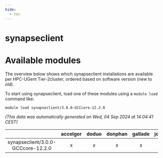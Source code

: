 ```yaml
---
hide:
  - toc
---
```


synapseclient
=============

# Available modules


The overview below shows which synapseclient installations are available per HPC-UGent Tier-2cluster, ordered based on software version (new to old).

To start using synapseclient, load one of these modules using a `module load` command like:

```shell
module load synapseclient/3.0.0-GCCcore-12.2.0
```

*(This data was automatically generated on Wed, 04 Sep 2024 at 14:04:41 CEST)*  

| |accelgor|doduo|donphan|gallade|joltik|shinx|skitty|
| :---: | :---: | :---: | :---: | :---: | :---: | :---: | :---: |
|synapseclient/3.0.0-GCCcore-12.2.0|x|x|x|x|x|-|x|
